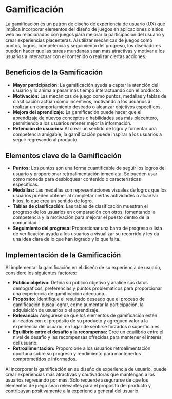 # Gamificación

La gamificación es un patrón de diseño de experiencia de usuario (UX) que implica incorporar elementos del diseño de juegos en aplicaciones o sitios web no relacionados con juegos para mejorar la participación del usuario y crear experiencias placenteras. Al utilizar mecánicas de juegos como puntos, logros, competencia y seguimiento del progreso, los diseñadores pueden hacer que las tareas mundanas sean más atractivas y motivar a los usuarios a interactuar con el contenido o realizar ciertas acciones.

## Beneficios de la Gamificación

- **Mayor participación:** La gamificación ayuda a captar la atención del usuario y lo anima a pasar más tiempo interactuando con el producto.
- **Motivación:** Las mecánicas de juego como puntos, medallas y tablas de clasificación actúan como incentivos, motivando a los usuarios a realizar un comportamiento deseado o alcanzar objetivos específicos.
- **Mejora del aprendizaje:** La gamificación puede hacer que el aprendizaje de nuevos conceptos o habilidades sea más placentero, permitiendo a los usuarios retener mejor la información.
- **Retención de usuarios:** Al crear un sentido de logro y fomentar una competencia amigable, la gamificación puede inspirar a los usuarios a seguir regresando al producto.

## Elementos clave de la Gamificación

- **Puntos:** Los puntos son una forma cuantificable de seguir los logros del usuario y proporcionar retroalimentación inmediata. Se pueden usar como moneda para desbloquear contenido o características específicas.
- **Medallas:** Las medallas son representaciones visuales de logros que los usuarios pueden obtener al completar ciertas actividades o alcanzar hitos, lo que crea un sentido de logro.
- **Tablas de clasificación:** Las tablas de clasificación muestran el progreso de los usuarios en comparación con otros, fomentando la competencia y la motivación para mejorar el puesto dentro de la comunidad.
- **Seguimiento del progreso:** Proporcionar una barra de progreso o lista de verificación ayuda a los usuarios a visualizar su recorrido y les da una idea clara de lo que han logrado y lo que falta.

## Implementación de la Gamificación

Al implementar la gamificación en el diseño de su experiencia de usuario, considere los siguientes factores:

- **Público objetivo:** Defina su público objetivo y analice sus datos demográficos, preferencias y puntos problemáticos para proporcionar una experiencia de gamificación adecuada.
- **Propósito:** Identifique el resultado deseado que el proceso de gamificación busca lograr, como aumentar la participación, la adquisición de usuarios o el aprendizaje.
- **Relevancia:** Asegúrese de que los elementos de gamificación estén alineados con el propósito de su producto y agreguen valor a la experiencia del usuario, en lugar de sentirse forzados o superficiales.
- **Equilibrio entre el desafío y la recompensa:** Cree un equilibrio entre el nivel de desafío y las recompensas ofrecidas para mantener el interés del usuario.
- **Retroalimentación:** Proporcione a los usuarios retroalimentación oportuna sobre su progreso y rendimiento para mantenerlos comprometidos e informados.

Al incorporar la gamificación en su diseño de experiencia de usuario, puede crear experiencias más atractivas y cautivadoras que mantengan a los usuarios regresando por más. Solo recuerde asegurarse de que los elementos de juego sean relevantes para el propósito del producto y contribuyan positivamente a la experiencia general del usuario.
